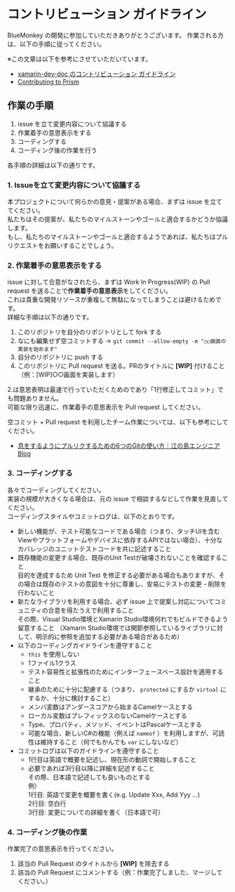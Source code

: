 # コントリビューション ガイドライン

BlueMonkey の開発に参加していただきありがとうございます。
作業される方は、以下の手順に従ってください。

※この文章は以下を参考にさせていただいています。

*  [xamarin-dev-doc のコントリビューション ガイドライン](https://github.com/chomado/xamarin-dev-doc/blob/master/CONTRIBUTING.md) 
*  [Contributing to Prism](https://github.com/PrismLibrary/Prism/blob/master/.github/CONTRIBUTING.md)

## 作業の手順

1. issue を立て変更内容について協議する  
1. 作業着手の意思表示をする  
1. コーディングする  
1. コーディング後の作業を行う  

各手順の詳細は以下の通りです。  

### 1. Issueを立て変更内容について協議する  

本プロジェクトについて何らかの意見・提案がある場合、まずは issue を立ててください。  
私たちはその提案が、私たちのマイルストーンやゴールと適合するかどうか協議します。  
もし、私たちのマイルストーンやゴールと適合するようであれば、私たちはプルリクエストをお願いすることでしょう。  

### 2. 作業着手の意思表示をする

issue に対して合意がなされたら、まずは Work In Progress(WIP) の Pull request を送ることで**作業着手の意思表示**をしてください。    
これは貴重な開発リソースが重複して無駄になってしまうことは避けるためです。  
詳細な手順は以下の通りです。  

1. このリポジトリを自分のリポジトリとして fork する
2. なにも編集せず空コミットする → ``git commit --allow-empty -m "○○画面の実装を始めます"``
3. 自分のリポジトリに push する
4. このリポジトリに Pull request を送る。PRのタイトルに **[WIP]** 付けること（例：[WIP]○○画面を実装します）  


2.は意思表明は最速で行っていただくためのであり「1行修正してコミット」でも問題ありません。  
可能な限り迅速に、作業着手の意思表示を Pull request してください。  

空コミット + Pull request を利用したチーム作業については、以下も参考にしてください。

* [息をするようにプルリクするための6つのGitの使い方｜江の島エンジニアBlog](http://blog.enogineer.com/2015/02/05/git-for-light-pull-request/)

### 3. コーディングする

各々でコーディングしてください。  
実装の規模が大きくなる場合は、元の issue で相談するなどして作業を見直してください。    
コーディングスタイルやコミットログは、以下のとおりです。  

* 新しい機能が、テスト可能なコードである場合（つまり、タッチUIを含むViewやプラットフォームやデバイスに依存するAPIではない場合）、十分なカバレッジのユニットテストコードを共に記述すること  
* 既存機能の変更する場合、既存のUnit Testが破壊されないことを確認すること  
目的を達成するため Unit Test を修正する必要がある場合もありますが、その場合は既存のテストの意図を十分に尊重し、安易にテストの変更・削除を行わないこと  
* 新たなライブラリを利用する場合、必ず issue 上で提案し対応についてコミュニティの合意を得たうえで利用すること  
その際、Visual Studio環境とXamarin Studio環境何れでもビルドできるよう留意すること
（Xamarin Studio環境では関節参照しているライブラリに対して、明示的に参照を追加する必要がある場合があるため）
* 以下のコーディングガイドラインを遵守すること    
    * ``this`` を使用しない  
    * 1ファイル1クラス  
    * テスト容易性と拡張性のためにインターフェースベース設計を適用すること  
    * 継承のために十分に配慮する（つまり、 ``protected`` にするか ``virtual`` にするか、十分に検討すること）  
    * メンバ変数はアンダースコアから始まるCamelケースとする  
    * ローカル変数はプレフィックスのないCamelケースとする  
    * Type、プロパティ、メソッド、イベントはPascalケースとする  
    * 可能な場合、新しいC#の機能（例えば ``nameof`` ）を利用しますが、可読性は維持すること（何でもかんでも ``var`` にしないなど）  
* コミットログは以下のガイドラインを遵守すること  
    * 1行目は英語で概要を記述し、現在形の動詞で開始しすること  
    * 必要であれば3行目以降に詳細を記述すること  
    その際、日本語で記述しても良いものとする  
    例）  
    1行目: 英語で変更を概要を書く(e.g. Update Xxx, Add Yyy ...)  
    2行目: 空白行  
    3行目: 変更についての詳細を書く（日本語で可）  

### 4. コーディング後の作業

作業完了の意思表示を行ってください。

1. 該当の Pull Request のタイトルから **[WIP]** を除去する
2. 該当の Pull Request にコメントする（例：作業完了しました、マージしてください。）
